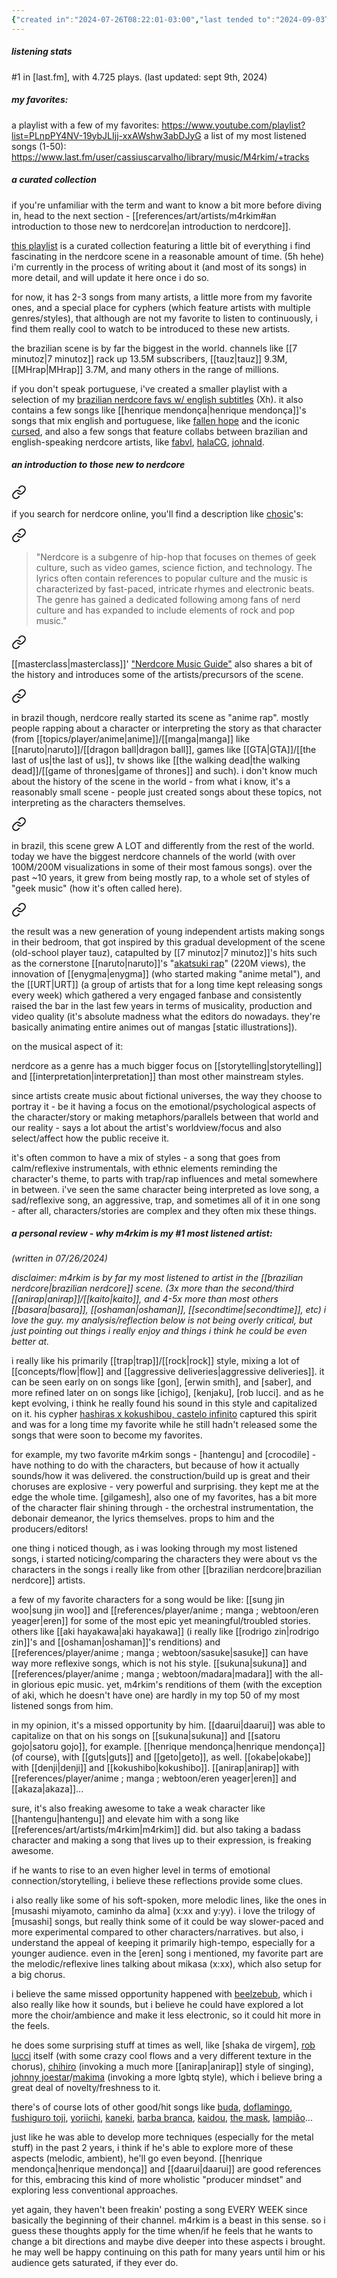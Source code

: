```yaml
---
{"created in":"2024-07-26T08:22:01-03:00","last tended to":"2024-09-03T17:32:24-03:00","tags":["artist","music","geek","🌱"],"dg-publish":true,"permalink":"/references/art/artists/m4rkim/","dgPassFrontmatter":true,"created":"2024-07-26T08:22:01.867-03:00","updated":"2024-09-04T13:44:15.342-03:00"}
---
```


##### listening stats

#1 in [last.fm], with 4.725 plays. (last updated: sept 9th, 2024)

##### my favorites:

a playlist with a few of my favorites: https://www.youtube.com/playlist?list=PLnpPY4NV-19ybJLIjj-xxAWshw3abDJyG
a list of my most listened songs (1-50): https://www.last.fm/user/cassiuscarvalho/library/music/M4rkim/+tracks

##### a curated collection

if you're unfamiliar with the term and want to know a bit more before diving in, head to the next section - [[references/art/artists/m4rkim#an introduction to those new to nerdcore\|an introduction to nerdcore]].

[this playlist](https://www.youtube.com/playlist?list=PLnpPY4NV-19wZVhLOaKkPcCEMlNWTu9cL) is a curated collection featuring a little bit of everything i find fascinating in the nerdcore scene in a reasonable amount of time. (5h hehe) i'm currently in the process of writing about it (and most of its songs) in more detail, and will update it here once i do so.

for now, it has 2-3 songs from many artists, a little more from my favorite ones, and a special place for cyphers (which feature artists with multiple genres/styles), that although are not my favorite to listen to continuously, i find them really cool to watch to be introduced to these new artists.

the brazilian scene is by far the biggest in the world. channels like [[7 minutoz\|7 minutoz]] rack up 13.5M subscribers, [[tauz\|tauz]] 9.3M, [[MHrap\|MHrap]] 3.7M, and many others in the range of millions.

if you don't speak portuguese, i've created a smaller playlist with a selection of my [brazilian nerdcore favs w/ english subtitles](https://www.youtube.com/playlist?list=PLnpPY4NV-19wm7ng19wDQXLnlYKnEPIT1) (Xh). it also contains a few songs like [[henrique mendonça\|henrique mendonça]]'s songs that mix english and portuguese, like [fallen hope](https://www.youtube.com/watch?v=s8G1Qa3vZ2Q) and the iconic [cursed](https://www.youtube.com/watch?v=n3h4Fx-2bvE), and also a few songs that feature collabs between brazilian and english-speaking nerdcore artists, like [fabvl](https://www.youtube.com/watch?v=iUM3YdqwgPg), [halaCG](https://www.youtube.com/watch?v=mslaAj0cyEA), [johnald](https://www.youtube.com/watch?v=sFOZI6aKspk).

##### an introduction to those new to nerdcore


<div class="transclusion internal-embed is-loaded"><a class="markdown-embed-link" href="/writings/the-evolution-of-my-weird-relationship-with-music-and-the-origins-of-my-occult-references/#d415ce" aria-label="Open link"><svg xmlns="http://www.w3.org/2000/svg" width="24" height="24" viewBox="0 0 24 24" fill="none" stroke="currentColor" stroke-width="2" stroke-linecap="round" stroke-linejoin="round" class="svg-icon lucide-link"><path d="M10 13a5 5 0 0 0 7.54.54l3-3a5 5 0 0 0-7.07-7.07l-1.72 1.71"></path><path d="M14 11a5 5 0 0 0-7.54-.54l-3 3a5 5 0 0 0 7.07 7.07l1.71-1.71"></path></svg></a><div class="markdown-embed">



if you search for nerdcore online, you'll find a description like [chosic](https://www.chosic.com/genre-chart/nerdcore/)'s: 

</div></div>


<div class="transclusion internal-embed is-loaded"><a class="markdown-embed-link" href="/writings/the-evolution-of-my-weird-relationship-with-music-and-the-origins-of-my-occult-references/#78f9e0" aria-label="Open link"><svg xmlns="http://www.w3.org/2000/svg" width="24" height="24" viewBox="0 0 24 24" fill="none" stroke="currentColor" stroke-width="2" stroke-linecap="round" stroke-linejoin="round" class="svg-icon lucide-link"><path d="M10 13a5 5 0 0 0 7.54.54l3-3a5 5 0 0 0-7.07-7.07l-1.72 1.71"></path><path d="M14 11a5 5 0 0 0-7.54-.54l-3 3a5 5 0 0 0 7.07 7.07l1.71-1.71"></path></svg></a><div class="markdown-embed">



> "Nerdcore is a subgenre of hip-hop that focuses on themes of geek culture, such as video games, science fiction, and technology. The lyrics often contain references to popular culture and the music is characterized by fast-paced, intricate rhymes and electronic beats. The genre has gained a dedicated following among fans of nerd culture and has expanded to include elements of rock and pop music."

</div></div>


<div class="transclusion internal-embed is-loaded"><a class="markdown-embed-link" href="/writings/the-evolution-of-my-weird-relationship-with-music-and-the-origins-of-my-occult-references/#4460a8" aria-label="Open link"><svg xmlns="http://www.w3.org/2000/svg" width="24" height="24" viewBox="0 0 24 24" fill="none" stroke="currentColor" stroke-width="2" stroke-linecap="round" stroke-linejoin="round" class="svg-icon lucide-link"><path d="M10 13a5 5 0 0 0 7.54.54l3-3a5 5 0 0 0-7.07-7.07l-1.72 1.71"></path><path d="M14 11a5 5 0 0 0-7.54-.54l-3 3a5 5 0 0 0 7.07 7.07l1.71-1.71"></path></svg></a><div class="markdown-embed">



[[masterclass\|masterclass]]' ["Nerdcore Music Guide"](https://www.masterclass.com/articles/nerdcore-music-guide) also shares a bit of the history and introduces some of the artists/precursors of the scene. 

</div></div>


<div class="transclusion internal-embed is-loaded"><a class="markdown-embed-link" href="/writings/the-evolution-of-my-weird-relationship-with-music-and-the-origins-of-my-occult-references/#757d9d" aria-label="Open link"><svg xmlns="http://www.w3.org/2000/svg" width="24" height="24" viewBox="0 0 24 24" fill="none" stroke="currentColor" stroke-width="2" stroke-linecap="round" stroke-linejoin="round" class="svg-icon lucide-link"><path d="M10 13a5 5 0 0 0 7.54.54l3-3a5 5 0 0 0-7.07-7.07l-1.72 1.71"></path><path d="M14 11a5 5 0 0 0-7.54-.54l-3 3a5 5 0 0 0 7.07 7.07l1.71-1.71"></path></svg></a><div class="markdown-embed">



in brazil though, nerdcore really started its scene as "anime rap". mostly people rapping about a character or interpreting the story as that character (from [[topics/player/anime\|anime]]/[[manga\|manga]] like [[naruto\|naruto]]/[[dragon ball\|dragon ball]], games like [[GTA\|GTA]]/[[the last of us\|the last of us]], tv shows like [[the walking dead\|the walking dead]]/[[game of thrones\|game of thrones]] and such). i don't know much about the history of the scene in the world - from what i know, it's a reasonably small scene - people just created songs about these topics, not interpreting as the characters themselves. 

</div></div>


<div class="transclusion internal-embed is-loaded"><a class="markdown-embed-link" href="/writings/the-evolution-of-my-weird-relationship-with-music-and-the-origins-of-my-occult-references/#fb7fea" aria-label="Open link"><svg xmlns="http://www.w3.org/2000/svg" width="24" height="24" viewBox="0 0 24 24" fill="none" stroke="currentColor" stroke-width="2" stroke-linecap="round" stroke-linejoin="round" class="svg-icon lucide-link"><path d="M10 13a5 5 0 0 0 7.54.54l3-3a5 5 0 0 0-7.07-7.07l-1.72 1.71"></path><path d="M14 11a5 5 0 0 0-7.54-.54l-3 3a5 5 0 0 0 7.07 7.07l1.71-1.71"></path></svg></a><div class="markdown-embed">



in brazil, this scene grew A LOT and differently from the rest of the world. today we have the biggest nerdcore channels of the world (with over 100M/200M visualizations in some of their most famous songs). over the past ~10 years, it grew from being mostly rap, to a whole set of styles of "geek music" (how it's often called here). 

</div></div>


<div class="transclusion internal-embed is-loaded"><a class="markdown-embed-link" href="/writings/the-evolution-of-my-weird-relationship-with-music-and-the-origins-of-my-occult-references/#0701bf" aria-label="Open link"><svg xmlns="http://www.w3.org/2000/svg" width="24" height="24" viewBox="0 0 24 24" fill="none" stroke="currentColor" stroke-width="2" stroke-linecap="round" stroke-linejoin="round" class="svg-icon lucide-link"><path d="M10 13a5 5 0 0 0 7.54.54l3-3a5 5 0 0 0-7.07-7.07l-1.72 1.71"></path><path d="M14 11a5 5 0 0 0-7.54-.54l-3 3a5 5 0 0 0 7.07 7.07l1.71-1.71"></path></svg></a><div class="markdown-embed">



the result was a new generation of young independent artists making songs in their bedroom, that got inspired by this gradual development of the scene (old-school player tauz), catapulted by [[7 minutoz\|7 minutoz]]'s hits such as the cornerstone [[naruto\|naruto]]'s "[akatsuki rap](https://www.youtube.com/watch?v=-oYMo8k22Vw)" (220M views), the innovation of [[enygma\|enygma]] (who started making "anime metal"), and the [[URT\|URT]] (a group of artists that for a long time kept releasing songs every week) which gathered a very engaged fanbase and consistently raised the bar in the last few years in terms of musicality, production and video quality (it's absolute madness what the editors do nowadays. they're basically animating entire animes out of mangas [static illustrations]). 

</div></div>


on the musical aspect of it:

nerdcore as a genre has a much bigger focus on [[storytelling\|storytelling]] and [[interpretation\|interpretation]] than most other mainstream styles. 

since artists create music about fictional universes, the way they choose to portray it - be it having a focus on the emotional/psychological aspects of the character/story or making metaphors/parallels between that world and our reality - says a lot about the artist's worldview/focus and also select/affect how the public receive it.

it's often common to have a mix of styles - a song that goes from calm/reflexive instrumentals, with ethnic elements reminding the character's theme, to parts with trap/rap influences and metal somewhere in between. i've seen the same character being interpreted as love song, a sad/reflexive song, an aggressive, trap, and sometimes all of it in one song - after all, characters/stories are complex and they often mix these things.

##### a personal review - why m4rkim is my #1 most listened artist:

*(written in 07/26/2024)*

*disclaimer: m4rkim is by far my most listened to artist in the [[brazilian nerdcore\|brazilian nerdcore]] scene. (3x more than the second/third [[anirap\|anirap]]/[[kaito\|kaito]], and 4-5x more than most others [[basara\|basara]], [[oshaman\|oshaman]], [[secondtime\|secondtime]], etc) i love the guy. my analysis/reflection below is not being overly critical, but just pointing out things i really enjoy and things i think he could be even better at.*

i really like his primarily [[trap\|trap]]/[[rock\|rock]] style, mixing a lot of [[concepts/flow\|flow]] and [[aggressive deliveries\|aggressive deliveries]]. it can be seen early on on songs like [gon], [erwin smith], and [saber], and more refined later on on songs like [ichigo], [kenjaku], [rob lucci]. and as he kept evolving, i think he really found his sound in this style and capitalized on it. his cypher [hashiras x kokushibou, castelo infinito]() captured this spirit and was for a long time my favorite while he still hadn't released some the songs that were soon to become my favorites.

for example, my two favorite m4rkim songs - [hantengu] and [crocodile] - have nothing to do with the characters, but because of how it actually sounds/how it was delivered. the construction/build up is great and their choruses are explosive -  very powerful and surprising. they kept me at the edge the whole time. [gilgamesh], also one of my favorites, has a bit more of the character flair shining through - the orchestral instrumentation, the debonair demeanor, the lyrics themselves. props to him and the producers/editors!

one thing i noticed though, as i was looking through my most listened songs, i started noticing/comparing the characters they were about vs the characters in the songs i really like from other [[brazilian nerdcore\|brazilian nerdcore]] artists.

a few of my favorite characters for a song would be like: [[sung jin woo\|sung jin woo]] and [[references/player/anime ; manga ; webtoon/eren yeager\|eren]] for some of the most epic yet meaningful/troubled stories. others like [[aki hayakawa\|aki hayakawa]] (i really like [[rodrigo zin\|rodrigo zin]]'s and [[oshaman\|oshaman]]'s renditions) and [[references/player/anime ; manga ; webtoon/sasuke\|sasuke]] can have way more reflexive songs, which is not his style. [[sukuna\|sukuna]] and [[references/player/anime ; manga ; webtoon/madara\|madara]] with the all-in glorious epic music. yet, m4rkim's renditions of them (with the exception of aki, which he doesn't have one) are hardly in my top 50 of my most listened songs from him.

in my opinion, it's a missed opportunity by him. [[daarui\|daarui]] was able to capitalize on that on his songs on [[sukuna\|sukuna]] and [[satoru gojo\|satoru gojo]], for example. [[henrique mendonça\|henrique mendonça]] (of course), with [[guts\|guts]] and [[geto\|geto]], as well. [[okabe\|okabe]] with [[denji\|denji]] and [[kokushibo\|kokushibo]]. [[anirap\|anirap]] with [[references/player/anime ; manga ; webtoon/eren yeager\|eren]] and [[akaza\|akaza]]...

sure, it's also freaking awesome to take a weak character like [[hantengu\|hantengu]] and elevate him with a song like [[references/art/artists/m4rkim\|m4rkim]] did. but also taking a badass character and making a song that lives up to their expression, is freaking awesome.

if he wants to rise to an even higher level in terms of emotional connection/storytelling, i believe these reflections provide some clues.

i also really like some of his soft-spoken, more melodic lines, like the ones in [musashi miyamoto, caminho da alma] (x:xx and y:yy). i love the trilogy of [musashi] songs, but really think some of it could be way slower-paced and more experimental compared to other characters/narratives. but also, i understand the appeal of keeping it primarily high-tempo, especially for a younger audience. even in the [eren] song i mentioned, my favorite part are the melodic/reflexive lines talking about mikasa (x:xx), which also setup for a big chorus.

i believe the same missed opportunity happened with [beelzebub](https://www.youtube.com/watch?v=ZlBpQldO9i0), which i also really like how it sounds, but i believe he could have explored a lot more the choir/ambience and make it less electronic, so it could hit more in the feels.

he does some surprising stuff at times as well, like [shaka de virgem], [rob lucci]() itself (with some crazy cool flows and a very different texture in the chorus), [chihiro](https://www.youtube.com/watch?v=yFpNY-2lpRQ) (invoking a much more [[anirap\|anirap]] style of singing), [johnny joestar]()/[makima](https://www.youtube.com/playlist?list=PLnpPY4NV-19ybJLIjj-xxAWshw3abDJyG) (invoking a more lgbtq style), which i believe bring a great deal of novelty/freshness to it.

there's of course lots of other good/hit songs like [buda](https://www.youtube.com/watch?v=3M0qJYY_Vu4), [doflamingo](https://www.youtube.com/watch?v=fPuDTdQZzKk), [fushiguro toji](https://www.youtube.com/watch?v=3rxEC_TOfj8), [yoriichi](https://www.youtube.com/watch?v=FIufxjfejfo), [kaneki](https://www.youtube.com/watch?v=3kB3z8RLt_M), [barba branca](https://www.youtube.com/watch?v=VMBah8W3YSM), [kaidou](https://www.youtube.com/watch?v=-IDzs6GncUk), [the mask](https://www.youtube.com/watch?v=tyVvUFcUtrw), [lampião](https://www.youtube.com/watch?v=wvg0M57cakc)...

just like he was able to develop more techniques (especially for the metal stuff) in the past 2 years, i think if he's able to explore more of these aspects (melodic, ambient), he'll go even beyond. [[henrique mendonça\|henrique mendonça]] and [[daarui\|daarui]] are good references for this, embracing this kind of more wholistic "producer mindset" and exploring less conventional approaches.

yet again, they haven't been freakin' posting a song EVERY WEEK since basically the beginning of their channel. m4rkim is a beast in this sense. so i guess these thoughts apply for the time when/if he feels that he wants to change a bit directions and maybe dive deeper into these aspects i brought. he may well be happy continuing on this path for many years until him or his audience gets saturated, if they ever do.